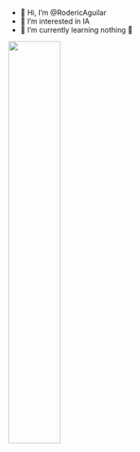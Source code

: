 - 👋 Hi, I’m @RodericAguilar
- 👀 I’m interested in IA
- 🌱 I’m currently learning nothing 🤪
<img width="45%" src="https://github-readme-stats.vercel.app/api?username=RodericAguilar&layout=compact&theme=react&hide_border=true"/>
<!---
RodericAguilar/RodericAguilar is a ✨ special ✨ repository because its `README.md` (this file) appears on your GitHub profile.
You can click the Preview link to take a look at your changes.
--->
